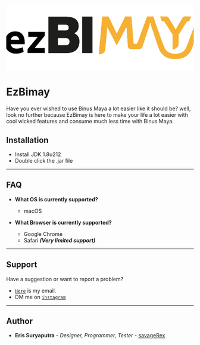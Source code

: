 ![](ezBimay.png)

# EzBimay
Have you ever wished to use Binus Maya a lot easier like it should be? well, look no further because EzBimay is here to 
make your life a lot easier with cool wicked features and consume much less time with Binus Maya.

## Installation
- Install JDK 1.8u212
- Double click the .jar file

---

## FAQ

- **What OS is currently supported?**
    - macOS
    
- **What Browser is currently supported?**
    - Google Chrome
    - Safari ***(Very limited support)***

---

## Support

Have a suggestion or want to report a problem?

- <a href="mailto:eris77cool@gmail.com" target="_blank">`Here`</a> is my email.
- DM me on <a href="http://instagram.com/eris.ky" target="_blank">`instagram`</a>

---

## Author
* **Eris Suryaputra** - *Designer, Programmer, Tester* - [savageRex](https://github.com/savageRex)
